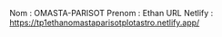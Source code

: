 Nom : OMASTA-PARISOT
Prenom : Ethan
URL Netlify : https://tp1ethanomastaparisotplotastro.netlify.app/